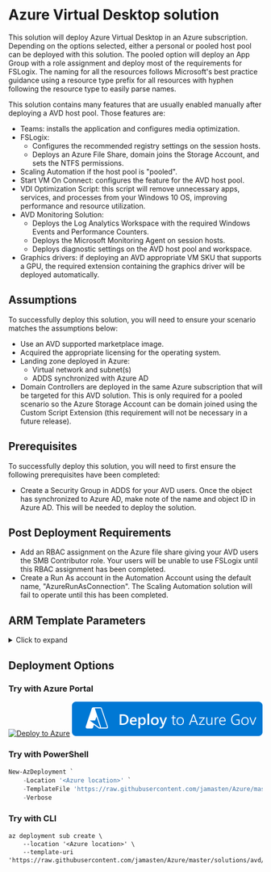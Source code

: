# Azure Virtual Desktop solution

This solution will deploy Azure Virtual Desktop in an Azure subscription.  Depending on the options selected, either a personal or pooled host pool can be deployed with this solution.  The pooled option will deploy an App Group with a role assignment and deploy most of the requirements for FSLogix.  The naming for all the resources follows Microsoft's best practice guidance using a resource type prefix for all resources with hyphen following the resource type to easily parse names.

This solution contains many features that are usually enabled manually after deploying a AVD host pool.  Those features are:

- Teams: installs the application and configures media optimization.
- FSLogix:
  - Configures the recommended registry settings on the session hosts.
  - Deploys an Azure File Share, domain joins the Storage Account, and sets the NTFS permissions.
- Scaling Automation if the host pool is "pooled".
- Start VM On Connect: configures the feature for the AVD host pool.
- VDI Optimization Script: this script will remove unnecessary apps, services, and processes from your Windows 10 OS, improving performance and resource utilization.
- AVD Monitoring Solution:
  - Deploys the Log Analytics Workspace with the required Windows Events and Performance Counters.
  - Deploys the Microsoft Monitoring Agent on session hosts.
  - Deploys diagnostic settings on the AVD host pool and workspace.
- Graphics drivers: if deploying an AVD appropriate VM SKU that supports a GPU, the required extension containing the graphics driver will be deployed automatically.

## Assumptions

To successfully deploy this solution, you will need to ensure your scenario matches the assumptions below:

- Use an AVD supported marketplace image.
- Acquired the appropriate licensing for the operating system.
- Landing zone deployed in Azure:
  - Virtual network and subnet(s)
  - ADDS synchronized with Azure AD
- Domain Controllers are deployed in the same Azure subscription that will be targeted for this AVD solution.  This is only required for a pooled scenario so the Azure Storage Account can be domain joined using the Custom Script Extension (this requirement will not be necessary in a future release).

## Prerequisites

To successfully deploy this solution, you will need to first ensure the following prerequisites have been completed:

- Create a Security Group in ADDS for your AVD users.  Once the object has synchronized to Azure AD, make note of the name and object ID in Azure AD.  This will be needed to deploy the solution.

## Post Deployment Requirements

- Add an RBAC assignment on the Azure file share giving your AVD users the SMB Contributor role.  Your users will be unable to use FSLogix until this RBAC assignment has been completed.
- Create a Run As account in the Automation Account using the default name, "AzureRunAsConnection".  The Scaling Automation solution will fail to operate until this has been completed.

## ARM Template Parameters

<details>
<summary>Click to expand</summary>

- **AppGroupName**: The name of the AVD application group.
- **AppGroupType**: The type of the AVD application group.
- **AvailabilitySetName**: The name for the Availability Set for the AVD Session Hosts.
- **CustomRdpProperty**: The RDP properties to add or remove RDP functionality on the AVD host pool. [Settings reference](https://docs.microsoft.com/en-us/windows-server/remote/remote-desktop-services/clients/rdp-files?context=/azure/virtual-desktop/context/context).
- **DiskNamePrefix**: The name for the OS disk on the AVD session hosts.
- **DiskSku**: The storage SKU for the AVD session host disks.
- **DomainAdminPassword**: The domain administrator password to join the AVD session hosts to your domain
- **DomainAdminUsername**: The domain administrator username to join the AVD session hosts to your domain. Only the username is required. Do not add the NETBIOS value.
- **DomainControllerName**: The name of a Domain Controller in Azure for joining the Azure Storage Account to the domain.
- **DomainControllerResourceGroupName**: The resource group name of a Domain Controller in Azure for joining the Azure Storage Account to the domain.
- **DomainName**: The name of the domain that provides ADDS to the AVD session hosts and is synchronized with Azure AD.
- **FileShareQuota**: The quota for the Azure file share.  It's recommended to allocate 30GB per user.
- **HostPoolName**: The name for the AVD host pool.
- **HostPoolType**: These options specify the host pool type and depending on the type, provides the load balancing options or assignment types.
- **ImageOffer**: Offer for the virtual machine image
- **ImagePublisher**: Publisher for the virtual machine image
- **ImageSku**: SKU for the virtual machine image
- **ImageVersion**: Version for the virtual machine image
- **KerberosEncryptionType**: The Active Directory computer object Kerberos encryption type for the Azure Storage Account.
- **Location**: The deployment location for all the resources in this template.
- **MaxSessionLimit**: The maximum number of sessions per AVD session host.
- **newOrExisting**: This value determines if you are deploying the whole solution or redeploying to add session hosts to the host pool.
- **NicNamePrefix**: The name prefix for the Network Interfaces on the Session Hosts.  During deployment a 3 digit number will be added to each NIC to complete the name.
- **Optimizations**: The AVD optimizations to implement on the Session Hosts using the optimization script. Input a string array with any of the following values: 'All','WindowsMediaPlayer','AppxPackages','ScheduledTasks','DefaultUserSettings','Autologgers','Services','NetworkOptimizations','LGPO','DiskCleanup'.
- **OuPath**: The distinguished name for the target Organization Unit in Active Directory Domain Services. Leave blank for the Computers OU. Example: OU=Pooled,OU=AVD, DC=jasonmasten,DC=com.
- **PreferredAppGroupType**: The type of preferred application group type.  The default is Desktop which creates 'Desktop Application Group'
- **ResourceGroups**: The names of the resource groups for the AVD Host Pool and Session Hosts.  The first resource group will be dedicated to the AVD infrastructure.  The second resource group will be dedicated to the AVD session hosts.
- **SecurityPrincipalId**: The Object ID for the Security Principal to assign to the AVD Application Group.  This Security Principal will be assigned the Desktop Virtualization User role on the Application Group.
- **SecurityPrincipalName**: The name for the Security Principal to assign NTFS permissions on the Azure File Share to support FSLogix.  Any value can be input in this field if performing a deployment update or choosing a personal host pool.
- **SessionHostCount**: The number of session hosts to deploy in the AVD host pool
- **SessionHostIndex**: The session host number to begin with for the deployment. This is important when adding VM's to ensure the names do not conflict.
- **StartVmOnConnect**: Enable the 'Start VM On Connect' feature. [Reference](https://docs.microsoft.com/en-us/azure/virtual-desktop/start-virtual-machine-connect).
- **StorageAccountName**: The name for the Azure storage account containing the AVD user profile data.
- **StorageAccountSku**: The SKU for the Azure storage account containing the AVD user profile data.
- **Subnet**: The subnet for the AVD session hosts.
- **Tags**: Key / value pairs of metadata for the Azure resources.
- **Timestamp**: This value is used to rerun the DSC and Domain Join extensions when the template needs to be redeployed due to an error.
- **ValidationEnvironment**: The value determines whether the host pool should receive early AVD updates for testing.
- **VirtualNetwork**: Virtual network for the AVD sessions hosts
- **VirtualNetworkResourceGroup**: Virtual network resource group for the AVD sessions hosts
- **VmNamePrefix**: The name prefix for the AVD session hosts.  During deployment a 3 digit number will be added to each session host to complete the name.
- **VmPassword**: The local administrator password for the AVD session hosts.
- **VmSize**: The VM SKU for the AVD session hosts.
- **VmUsername**: The local administrator username for the AVD session hosts.
- **WvdObjectId**: The Object ID for the "Windows Virtual Desktop" Enterprise Application in Azure AD.  The Object ID can found by selecting 'Microsoft Applications' using the 'Application type' filter in the Enterprise Applications blade of Azure AD.

</details>

## Deployment Options

### Try with Azure Portal

[![Deploy to Azure](https://aka.ms/deploytoazurebutton)](https://portal.azure.com/#create/Microsoft.Template/uri/https%3A%2F%2Fraw.githubusercontent.com%2Fjamasten%2FAzure%2Fmaster%2Fsolutions%2Favd%2Fsolution.json)
[![Deploy to Azure Gov](https://raw.githubusercontent.com/Azure/azure-quickstart-templates/master/1-CONTRIBUTION-GUIDE/images/deploytoazuregov.svg?sanitize=true)](https://portal.azure.us/#create/Microsoft.Template/uri/https%3A%2F%2Fraw.githubusercontent.com%2Fjamasten%2FAzure%2Fmaster%2Fsolutions%2Favd%2Fsolution.json)

### Try with PowerShell

````powershell
New-AzDeployment `
    -Location '<Azure location>' `
    -TemplateFile 'https://raw.githubusercontent.com/jamasten/Azure/master/solutions/avd/solution.json' `
    -Verbose
````

### Try with CLI

````cli
az deployment sub create \
    --location '<Azure location>' \
    --template-uri 'https://raw.githubusercontent.com/jamasten/Azure/master/solutions/avd/solution.json'
````
